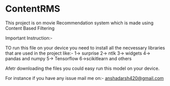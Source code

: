 # ContentRMS

This project is on movie Recommendation system which is made using Content Based Filtering

Important Instruction:-

TO run this file on your device you need to install all the necvessary libraries that are used in the project like:-
1-> surprise
2-> ntlk
3-> widgets
4-> pandas and numpy
5-> Tensorflow
6->scikitlearn
and others

Afetr downloading  the files you could easy run this model on your device.

For instance if you have any issue mail me on:- anshadarsh420@gmail.com
